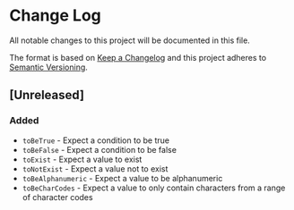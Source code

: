 # Change Log
All notable changes to this project will be documented in this file.

The format is based on [Keep a Changelog](http://keepachangelog.com/) and this project adheres to [Semantic Versioning](http://semver.org/).

## [Unreleased]

### Added

- `toBeTrue` - Expect a condition to be true
- `toBeFalse` - Expect a condition to be false
- `toExist` - Expect a value to exist
- `toNotExist` - Expect a value not to exist
- `toBeAlphanumeric` - Expect a value to be alphanumeric
- `toBeCharCodes` - Expect a value to only contain characters from a range of character codes
